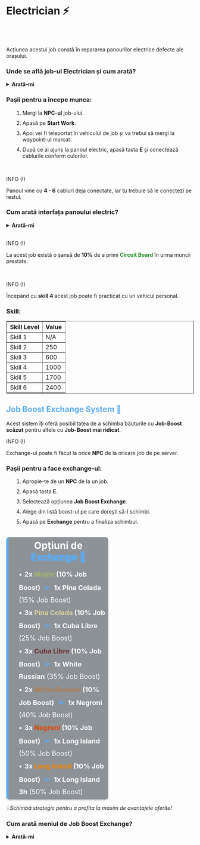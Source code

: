 <h1>Electrician ⚡</h1>
<br><br>

<p>Acțiunea acestui job constă în repararea panourilor electrice defecte ale orașului.</p>
<h3>Unde se află job-ul Electrician și cum arată?</h3>
<details class="details custom-block">
  <summary><strong>Arată-mi</strong></summary>
  <p><img src="https://i.imgur.com/K0llj79.png" alt="Locație Electrician" style="max-width:100%; height:auto;"></p>
  <p><img src="https://i.imgur.com/ZQ7h2H0.png" alt="NPC Electrician" style="max-width:100%; height:auto;"></p>
</details>
<h3>Pașii pentru a începe munca:</h3>
<ol>
    <li style="margin-left: 20px; margin-bottom: 10px;">Mergi la <strong>NPC-ul</strong> job-ului.</li>
    <li style="margin-left: 20px; margin-bottom: 10px;">Apasă pe <strong>Start Work</strong>.</li>
    <li style="margin-left: 20px; margin-bottom: 10px;">Apoi vei fi teleportat în vehiculul de job și va trebui să mergi la waypoint-ul marcat.</li>
    <li style="margin-left: 20px;">După ce ai ajuns la panoul electric, apasă tasta <strong>E</strong> și conectează cablurile conform culorilor.</li>   
</ol>
<br>
<div class="tip-container">
    <p class="title">INFO (!)</p>
    <p class="description">Panoul vine cu <strong>4 - 6</strong> cabluri deja conectate, iar tu trebuie să le conectezi pe restul.</p>
</div>
<h3>Cum arată interfața panoului electric?</h3>
<details class="details custom-block">
  <summary><strong>Arată-mi</strong></summary>
  <p><img src="https://i.imgur.com/VHnAUb0.png" alt="Panou Electric" style="max-width:100%; height:auto;"></p>
</details>
<br>
<div class="tip-container">
    <p class="title">INFO (!)</p>
    <p class="description">La acest job există o șansă de <strong>10%</strong> de a primi <strong style="color:#228B22">Circuit Board</strong> în urma muncii prestate.</p>
</div>
<br>
<div class="tip-container">
    <p class="title">INFO (!)</p>
    <p class="description">Începând cu <strong>skill 4</strong> acest job poate fi practicat cu un vehicul personal.</p>
</div>
<h3>Skill:</h3>
<table border="1">
    <thead>
      <tr>
        <th>Skill Level</th>
        <th>Value</th>
      </tr>
    </thead>
    <tbody>
        <tr>
            <td>Skill 1</td>
            <td>N/A</td>
        </tr>
        <tr>
            <td>Skill 2</td>
            <td>250</td>
        </tr>
        <tr>
            <td>Skill 3</td>
            <td>600</td>
        </tr>
        <tr>
            <td>Skill 4</td>
            <td>1000</td>
        </tr>
        <tr>
            <td>Skill 5</td>
            <td>1700</td>
        </tr>
        <tr>
            <td>Skill 6</td>
            <td>2400</td>
        </tr>
    </tbody>
</table>

<h2 style="color:#59acf9">Job Boost Exchange System 🔁</h2>

<p>Acest sistem îți oferă posibilitatea de a schimba băuturile cu <strong>Job-Boost scăzut</strong> pentru altele cu <strong>Job-Boost mai ridicat</strong>.</p>

<div class="tip-container">
    <p class="title">INFO (!)</p>
    <p class="description">Exchange-ul poate fi făcut la orice <strong>NPC</strong> de la oricare job de pe server.</p>
</div>

<h3>Pașii pentru a face exchange-ul:</h3>
<ol>
  <li style="margin-left: 20px; margin-bottom: 10px;">Apropie-te de un <strong>NPC</strong> de la un job.</li>
  <li style="margin-left: 20px; margin-bottom: 10px;">Apasă tasta <strong>E</strong>.</li>
  <li style="margin-left: 20px; margin-bottom: 10px;">Selectează opțiunea <strong>Job Boost Exchange</strong>.</li>
  <li style="margin-left: 20px; margin-bottom: 10px;">Alege din listă boost-ul pe care dorești să-l schimbi.</li>
  <li style="margin-left: 20px;">Apasă pe <strong>Exchange</strong> pentru a finaliza schimbul.</li>
</ol>
<br>
<div style="background-color: rgba(31, 40, 51, 0.5); padding: 2px 8px; margin: 2px 0; max-width: 50%; border-radius: 8px; box-shadow: 0 2px 4px rgba(0, 0, 0, 0.2); border-left: 6px solid #59acf9;">
    <p style="font-size: 26px; font-weight: bold;color: #ffffff; margin-bottom: 15px; margin-top: 5px; text-align: center;">Opțiuni de <strong style="color:#59acf9; text-shadow: 0 0 3px #59acf9;">Exchange 🔄</strong></p>
    <p style="font-size: 18px; color: #ffffff; line-height: 1.8; margin: 0 0 2px 20px;">
        <strong style="text-shadow: none;">&#x2022; <span style="margin-left:2px;">2x <span style="color:#a4b26d">Mojito</span></span> (10% Job Boost)</strong>
        <strong style="color:#59acf9; margin: 0 5px; text-shadow: none; font-size: 20px;">&#10146;</strong>
        <strong>1x Pina Colada</strong> (15% Job Boost)
    </p>
    <p style="font-size: 18px; color: #ffffff; line-height: 1.8; margin: 0 0 2px 20px;">
        <strong style="text-shadow: none;">&#x2022; <span style="margin-left:2px;">3x <span style="color:#dbd3a0">Pina Colada</span></span> (10% Job Boost)</strong>
        <strong style="color:#59acf9; margin: 0 5px; text-shadow: none; font-size: 20px;">&#10146;</strong>
        <strong>1x Cuba Libre</strong> (25% Job Boost)
    </p>
    <p style="font-size: 18px; color: #ffffff; line-height: 1.8; margin: 0 0 2px 20px;">
        <strong style="text-shadow: none;">&#x2022; <span style="margin-left:2px;">3x <span style="color:#6c3432">Cuba Libre</span></span> (10% Job Boost)</strong>
        <strong style="color:#59acf9; margin: 0 5px; text-shadow: none; font-size: 20px;">&#10146;</strong>
        <strong>1x White Russian</strong> (35% Job Boost)
    </p>
    <p style="font-size: 18px; color: #ffffff; line-height: 1.8; margin: 0 0 2px 20px;">
        <strong style="text-shadow: none;">&#x2022; <span style="margin-left:2px;">2x <span style="color:#af7e52">White Russian</span></span> (10% Job Boost)</strong>
        <strong style="color:#59acf9; margin: 0 5px; text-shadow: none; font-size: 20px;">&#10146;</strong>
        <strong>1x Negroni</strong> (40% Job Boost)
    </p>
    <p style="font-size: 18px; color: #ffffff; line-height: 1.8; margin: 0 0 2px 20px;">
        <strong style="text-shadow: none;">&#x2022; <span style="margin-left:2px;">3x <span style="color:#e14708">Negroni</span></span> (10% Job Boost)</strong>
        <strong style="color:#59acf9; margin: 0 5px; text-shadow: none; font-size: 20px;">&#10146;</strong>
        <strong>1x Long Island</strong> (50% Job Boost)
    </p>
    <p style="font-size: 18px; color: #ffffff; line-height: 1.8; margin: 0 0 2px 20px;">
        <strong style="text-shadow: none;">&#x2022; <span style="margin-left:2px;">3x <span style="color:#f38400">Long Island</span></span> (10% Job Boost)</strong>
        <strong style="color:#59acf9; margin: 0 5px; text-shadow: none; font-size: 20px;">&#10146;</strong>
        <strong>1x Long Island 3h</strong> (50% Job Boost)
    </p>
</div>

<p>💡<em>Schimbă strategic pentru a profita la maxim de avantajele oferite!</em></p>

<h3>Cum arată meniul de Job Boost Exchange?</h3>

<details class="details custom-block">
  <summary><strong>Arată-mi</strong></summary>
  <p><img src="https://i.imgur.com/aRO71Fd.png" alt="Meniu Job Boost Exchange" style="max-width:100%; height:auto;"></p>
</details>

